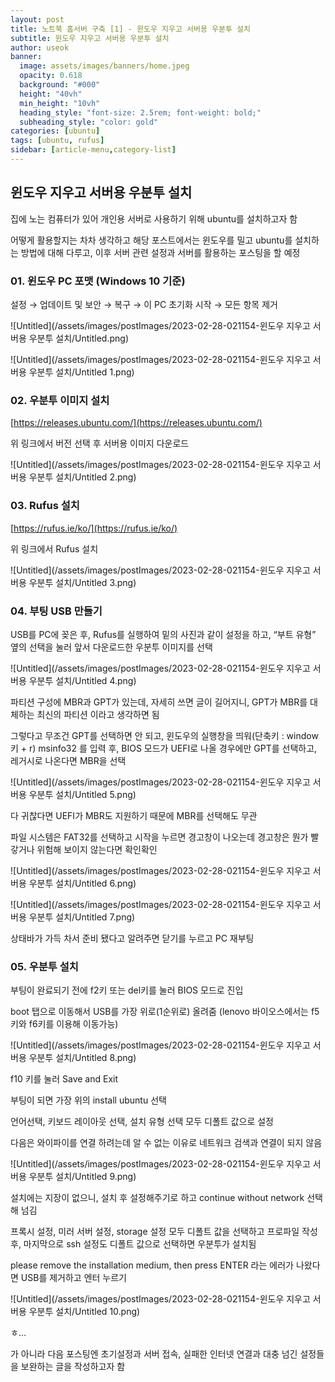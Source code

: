 ```yaml
---
layout: post
title: 노트북 홈서버 구축 [1] - 윈도우 지우고 서버용 우분투 설치
subtitle: 윈도우 지우고 서버용 우분투 설치
author: useok
banner:
  image: assets/images/banners/home.jpeg
  opacity: 0.618
  background: "#000"
  height: "40vh"
  min_height: "10vh"
  heading_style: "font-size: 2.5rem; font-weight: bold;"
  subheading_style: "color: gold"
categories: [ubuntu]
tags: [ubuntu, rufus]
sidebar: [article-menu,category-list] 
---
```

## 윈도우 지우고 서버용 우분투 설치

집에 노는 컴퓨터가 있어 개인용 서버로 사용하기 위해 ubuntu를 설치하고자 함 

어떻게 활용할지는 차차 생각하고 해당 포스트에서는 윈도우를 밀고 ubuntu를 설치하는 방법에 대해 다루고, 이후 서버 관련 설정과 서버를 활용하는 포스팅을 할 예정

### 01. 윈도우 PC 포맷 (Windows 10 기준)

설정 → 업데이트 및 보안 → 복구 → 이 PC 초기화 시작 → 모든 항목 제거

![Untitled](/assets/images/postImages/2023-02-28-021154-윈도우 지우고 서버용 우분투 설치/Untitled.png)

![Untitled](/assets/images/postImages/2023-02-28-021154-윈도우 지우고 서버용 우분투 설치/Untitled 1.png)

### 02. 우분투 이미지 설치

[https://releases.ubuntu.com/](https://releases.ubuntu.com/)

위 링크에서 버전 선택 후 서버용 이미지 다운로드

![Untitled](/assets/images/postImages/2023-02-28-021154-윈도우 지우고 서버용 우분투 설치/Untitled 2.png)

### 03. Rufus 설치

[https://rufus.ie/ko/](https://rufus.ie/ko/)

위 링크에서 Rufus 설치

![Untitled](/assets/images/postImages/2023-02-28-021154-윈도우 지우고 서버용 우분투 설치/Untitled 3.png)

### 04. 부팅 USB 만들기

USB를 PC에 꽂은 후, Rufus를 실행하여 밑의 사진과 같이 설정을 하고, “부트 유형” 옆의 선택을 눌러 앞서 다운로드한 우분투 이미지를 선택

![Untitled](/assets/images/postImages/2023-02-28-021154-윈도우 지우고 서버용 우분투 설치/Untitled 4.png)

파티션 구성에 MBR과 GPT가 있는데, 자세히 쓰면 글이 길어지니, GPT가 MBR를 대체하는 최신의 파티션 이라고 생각하면 됨

그렇다고 무조건 GPT를 선택하면 안 되고, 윈도우의 실행창을 띄워(단축키 : window키 + r) msinfo32 를 입력 후, BIOS 모드가 UEFI로 나올 경우에만 GPT를 선택하고, 레거시로 나온다면 MBR을 선택

![Untitled](/assets/images/postImages/2023-02-28-021154-윈도우 지우고 서버용 우분투 설치/Untitled 5.png)

다 귀찮다면 UEFI가 MBR도 지원하기 때문에 MBR를 선택해도 무관

파일 시스템은 FAT32를 선택하고 시작을 누르면 경고창이 나오는데 경고창은 뭔가 빨갛거나 위험해 보이지 않는다면 확인확인

![Untitled](/assets/images/postImages/2023-02-28-021154-윈도우 지우고 서버용 우분투 설치/Untitled 6.png)

![Untitled](/assets/images/postImages/2023-02-28-021154-윈도우 지우고 서버용 우분투 설치/Untitled 7.png)

상태바가 가득 차서 준비 됐다고 알려주면 닫기를 누르고 PC 재부팅

### 05. 우분투 설치

부팅이 완료되기 전에 f2키 또는 del키를 눌러 BIOS 모드로 진입

boot 탭으로 이동해서 USB를 가장 위로(1순위로) 올려줌 (lenovo 바이오스에서는 f5키와 f6키를 이용해 이동가능)

![Untitled](/assets/images/postImages/2023-02-28-021154-윈도우 지우고 서버용 우분투 설치/Untitled 8.png)

f10 키를 눌러 Save and Exit

부팅이 되면 가장 위의 install ubuntu 선택

언어선택, 키보드 레이아웃 선택, 설치 유형 선택 모두 디폴트 값으로 설정

다음은 와이파이를 연결 하려는데 알 수 없는 이유로 네트워크 검색과 연결이 되지 않음

![Untitled](/assets/images/postImages/2023-02-28-021154-윈도우 지우고 서버용 우분투 설치/Untitled 9.png)

설치에는 지장이 없으니, 설치 후 설정해주기로 하고 continue without network 선택해 넘김

프록시 설정, 미러 서버 설정, storage 설정 모두 디폴트 값을 선택하고 프로파일 작성 후, 마지막으로 ssh 설정도 디폴트 값으로 선택하면 우분투가 설치됨

please remove the installation medium, then press ENTER 라는 에러가 나왔다면 USB를 제거하고 엔터 누르기

![Untitled](/assets/images/postImages/2023-02-28-021154-윈도우 지우고 서버용 우분투 설치/Untitled 10.png)

ㅎ…

가 아니라 다음 포스팅엔 초기설정과 서버 접속, 실패한 인터넷 연결과 대충 넘긴 설정들을 보완하는 글을 작성하고자 함